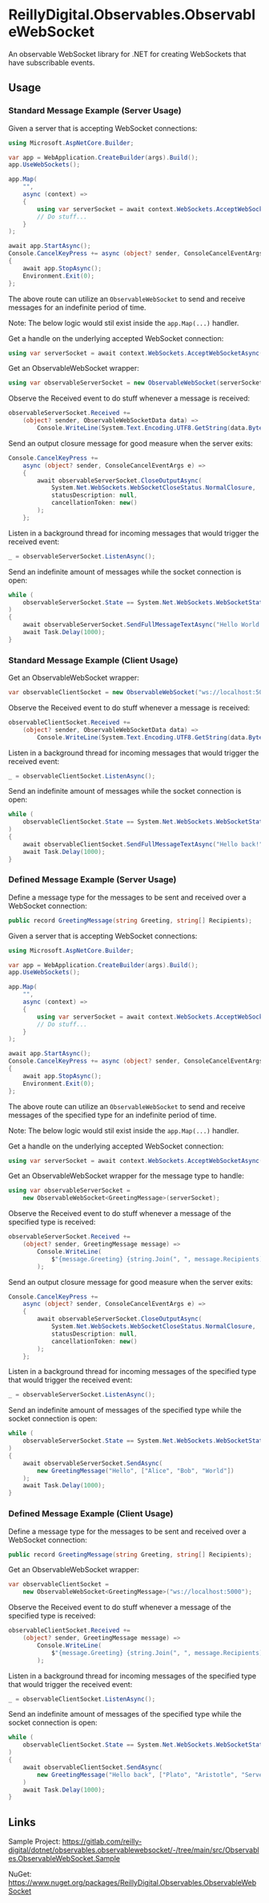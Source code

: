 # ReillyDigital.Observables.ObservableWebSocket

An observable WebSocket library for .NET for creating WebSockets that have subscribable events.

## Usage

### Standard Message Example (Server Usage)

Given a server that is accepting WebSocket connections:
```csharp
using Microsoft.AspNetCore.Builder;

var app = WebApplication.CreateBuilder(args).Build();
app.UseWebSockets();

app.Map(
	"",
	async (context) =>
	{
		using var serverSocket = await context.WebSockets.AcceptWebSocketAsync();
		// Do stuff...
	}
);

await app.StartAsync();
Console.CancelKeyPress += async (object? sender, ConsoleCancelEventArgs e) =>
{
	await app.StopAsync();
	Environment.Exit(0);
};
```

The above route can utilize an `ObservableWebSocket` to send and receive messages for an indefinite period of time.

Note: The below logic would stil exist inside the `app.Map(...)` handler.

Get a handle on the underlying accepted WebSocket connection:
```csharp
using var serverSocket = await context.WebSockets.AcceptWebSocketAsync();
```

Get an ObservableWebSocket wrapper:
```csharp
using var observableServerSocket = new ObservableWebSocket(serverSocket);
```

Observe the Received event to do stuff whenever a message is received:
```csharp
observableServerSocket.Received +=
	(object? sender, ObservableWebSocketData data) =>
		Console.WriteLine(System.Text.Encoding.UTF8.GetString(data.Bytes.Span));
```

Send an output closure message for good measure when the server exits:
```csharp
Console.CancelKeyPress +=
	async (object? sender, ConsoleCancelEventArgs e) =>
	{
		await observableServerSocket.CloseOutputAsync(
			System.Net.WebSockets.WebSocketCloseStatus.NormalClosure,
			statusDescription: null,
			cancellationToken: new()
		);
	};
```

Listen in a background thread for incoming messages that would trigger the received event:
```csharp
_ = observableServerSocket.ListenAsync();
```

Send an indefinite amount of messages while the socket connection is open:
```csharp
while (
	observableServerSocket.State == System.Net.WebSockets.WebSocketState.Open
)
{
	await observableServerSocket.SendFullMessageTextAsync("Hello World!");
	await Task.Delay(1000);
}
```

### Standard Message Example (Client Usage)

Get an ObservableWebSocket wrapper:
```csharp
var observableClientSocket = new ObservableWebSocket("ws://localhost:5000");
```

Observe the Received event to do stuff whenever a message is received:
```csharp
observableClientSocket.Received +=
	(object? sender, ObservableWebSocketData data) =>
		Console.WriteLine(System.Text.Encoding.UTF8.GetString(data.Bytes.Span));
```

Listen in a background thread for incoming messages that would trigger the received event:
```csharp
_ = observableClientSocket.ListenAsync();
```

Send an indefinite amount of messages while the socket connection is open:
```csharp
while (
	observableClientSocket.State == System.Net.WebSockets.WebSocketState.Open
)
{
	await observableClientSocket.SendFullMessageTextAsync("Hello back!");
	await Task.Delay(1000);
}
```

### Defined Message Example (Server Usage)

Define a message type for the messages to be sent and received over a WebSocket connection:
```csharp
public record GreetingMessage(string Greeting, string[] Recipients);
```

Given a server that is accepting WebSocket connections:
```csharp
using Microsoft.AspNetCore.Builder;

var app = WebApplication.CreateBuilder(args).Build();
app.UseWebSockets();

app.Map(
	"",
	async (context) =>
	{
		using var serverSocket = await context.WebSockets.AcceptWebSocketAsync();
		// Do stuff...
	}
);

await app.StartAsync();
Console.CancelKeyPress += async (object? sender, ConsoleCancelEventArgs e) =>
{
	await app.StopAsync();
	Environment.Exit(0);
};
```

The above route can utilize an `ObservableWebSocket` to send and receive messages of the specified type for an indefinite period of time.

Note: The below logic would stil exist inside the `app.Map(...)` handler.

Get a handle on the underlying accepted WebSocket connection:
```csharp
using var serverSocket = await context.WebSockets.AcceptWebSocketAsync();
```

Get an ObservableWebSocket wrapper for the message type to handle:
```csharp
using var observableServerSocket =
	new ObservableWebSocket<GreetingMessage>(serverSocket);
```

Observe the Received event to do stuff whenever a message of the specified type is received:
```csharp
observableServerSocket.Received +=
	(object? sender, GreetingMessage message) =>
		Console.WriteLine(
			$"{message.Greeting} {string.Join(", ", message.Recipients)}"
		);
```

Send an output closure message for good measure when the server exits:
```csharp
Console.CancelKeyPress +=
	async (object? sender, ConsoleCancelEventArgs e) =>
	{
		await observableServerSocket.CloseOutputAsync(
			System.Net.WebSockets.WebSocketCloseStatus.NormalClosure,
			statusDescription: null,
			cancellationToken: new()
		);
	};
```

Listen in a background thread for incoming messages of the specified type that would trigger the received event:
```csharp
_ = observableServerSocket.ListenAsync();
```

Send an indefinite amount of messages of the specified type while the socket connection is open:
```csharp
while (
	observableServerSocket.State == System.Net.WebSockets.WebSocketState.Open
)
{
	await observableServerSocket.SendAsync(
		new GreetingMessage("Hello", ["Alice", "Bob", "World"])
	);
	await Task.Delay(1000);
}
```

### Defined Message Example (Client Usage)

Define a message type for the messages to be sent and received over a WebSocket connection:
```csharp
public record GreetingMessage(string Greeting, string[] Recipients);
```

Get an ObservableWebSocket wrapper:
```csharp
var observableClientSocket =
	new ObservableWebSocket<GreetingMessage>("ws://localhost:5000");
```

Observe the Received event to do stuff whenever a message of the specified type is received:
```csharp
observableClientSocket.Received +=
	(object? sender, GreetingMessage message) =>
		Console.WriteLine(
			$"{message.Greeting} {string.Join(", ", message.Recipients)}"
		);
```

Listen in a background thread for incoming messages of the specified type that would trigger the received event:
```csharp
_ = observableClientSocket.ListenAsync();
```

Send an indefinite amount of messages of the specified type while the socket connection is open:
```csharp
while (
	observableClientSocket.State == System.Net.WebSockets.WebSocketState.Open
)
{
	await observableClientSocket.SendAsync(
		new GreetingMessage("Hello back", ["Plato", "Aristotle", "Server"])
	)
	await Task.Delay(1000);
}
```
## Links

Sample Project:
https://gitlab.com/reilly-digital/dotnet/observables.observablewebsocket/-/tree/main/src/Observables.ObservableWebSocket.Sample

NuGet:
https://www.nuget.org/packages/ReillyDigital.Observables.ObservableWebSocket
